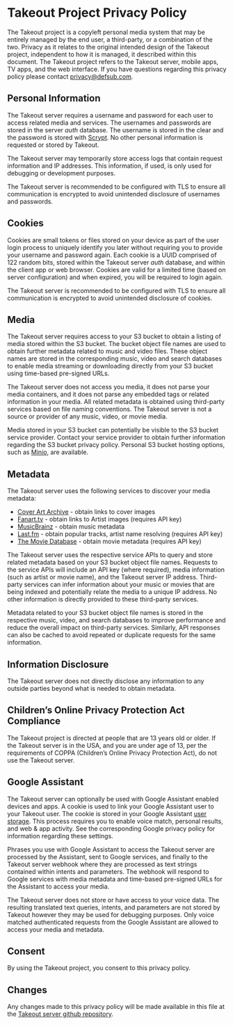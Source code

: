 # Takeout Project Privacy Policy

The Takeout project is a copyleft personal media system that may be entirely
managed by the end user, a third-party, or a combination of the two. Privacy as
it relates to the original intended design of the Takeout project, independent
to how it is managed, it described within this document. The Takeout project
refers to the Takeout server, mobile apps, TV apps, and the web interface. If
you have questions regarding this privacy policy please contact
privacy@defsub.com.

## Personal Information

The Takeout server requires a username and password for each user to access
related media and services. The usernames and passwords are stored in the
server _auth_ database. The username is stored in the clear and the password is
stored with [Scrypt](https://en.wikipedia.org/wiki/Scrypt). No other personal
information is requested or stored by Takeout.

The Takeout server may temporarily store access logs that contain request
information and IP addresses. This information, if used, is only used for
debugging or development purposes.

The Takeout server is recommended to be configured with TLS to ensure all
communication is encrypted to avoid unintended disclosure of usernames and
passwords.

## Cookies

Cookies are small tokens or files stored on your device as part of the user
login process to uniquely identify you later without requiring you to provide
your username and password again. Each cookie is a UUID comprised of 122 random
bits, stored within the Takeout server _auth_ database, and within the client
app or web browser. Cookies are valid for a limited time (based on server
configuration) and when expired, you will be required to login again.

The Takeout server is recommended to be configured with TLS to ensure all
communication is encrypted to avoid unintended disclosure of cookies.

## Media

The Takeout server requires access to your S3 bucket to obtain a listing of
media stored within the S3 bucket. The bucket object file names are used to
obtain further metadata related to music and video files. These object names
are stored in the corresponding music, video and search databases to enable
media streaming or downloading directly from your S3 bucket using time-based
pre-signed URLs.

The Takeout server does not access you media, it does not parse your media
containers, and it does not parse any embedded tags or related information in
your media. All related metadata is obtained using third-party services based
on file naming conventions.  The Takeout server is not a source or provider of
any music, video, or movie media.

Media stored in your S3 bucket can potentially be visible to the S3 bucket
service provider. Contact your service provider to obtain further information
regarding the S3 bucket privacy policy. Personal S3 bucket hosting options,
such as [Minio](https://min.io/), are available.

## Metadata

The Takeout server uses the following services to discover your media metadata:

- [Cover Art Archive](https://coverartarchive.org/) - obtain links to cover images
- [Fanart.tv](https://fanart.tv/) - obtain links to Artist images (requires API key)
- [MusicBrainz](https://musicbrainz.org/) - obtain music metadata
- [Last.fm](https://www.last.fm/) - obtain popular tracks, artist name resolving (requires API key)
- [The Movie Database](https://www.themoviedb.org/) - obtain movie metadata (requires API key)

The Takeout server uses the respective service APIs to query and store related
metadata based on your S3 bucket object file names. Requests to the service
APIs will include an API key (where required), media information (such as
artist or movie name), and the Takeout server IP address. Third-party services
can infer information about your music or movies that are being indexed and
potentially relate the media to a unique IP address. No other information is
directly provided to these third-party services.

Metadata related to your S3 bucket object file names is stored in the
respective music, video, and search databases to improve performance and reduce
the overall impact on third-party services. Similarly, API responses can also
be cached to avoid repeated or duplicate requests for the same information.

## Information Disclosure

The Takeout server does not directly disclose any information to any outside
parties beyond what is needed to obtain metadata.

## Children’s Online Privacy Protection Act Compliance

The Takeout project is directed at people that are 13 years old or older. If
the Takeout server is in the USA, and you are under age of 13, per the
requirements of COPPA (Children’s Online Privacy Protection Act), do not use
the Takeout server.

## Google Assistant

The Takeout server can optionally be used with Google Assistant enabled devices
and apps. A cookie is used to link your Google Assistant user to your Takeout
user.  The cookie is stored in your Google Assistant [user
storage](https://developers.google.com/assistant/conversational/storage-user).
This process requires you to enable voice match, personal results, and web &
app activity. See the corresponding Google privacy policy for information
regarding these settings.

Phrases you use with Google Assistant to access the Takeout server are processed
by the Assistant, sent to Google services, and finally to the Takeout server
webhook where they are processed as text strings contained within intents and
parameters. The webhook will respond to Google services with media metadata and
time-based pre-signed URLs for the Assistant to access your media.

The Takeout server does not store or have access to your voice data. The
resulting translated text queries, intents, and parameters are not stored by
Takeout however they may be used for debugging purposes. Only voice matched
authenticated requests from the Google Assistant are allowed to access your
media and metadata.

## Consent

By using the Takeout project, you consent to this privacy policy.

## Changes

Any changes made to this privacy policy will be made available in this file at
the [Takeout server github repository](https://github.com/defsub/takeout).

